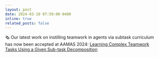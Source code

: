 ```yaml
---
layout: post
date: 2024-03-10 07:59:00-0400
inline: true
related_posts: false
---
```


:newspaper_roll: Our latest work on instilling teamwork in agents via subtask curriculum has now been accepted at AAMAS 2024: <a href='https://arxiv.org/abs/2302.04944'>Learning Complex Teamwork Tasks Using a Given Sub-task 
Decomposition</a>
